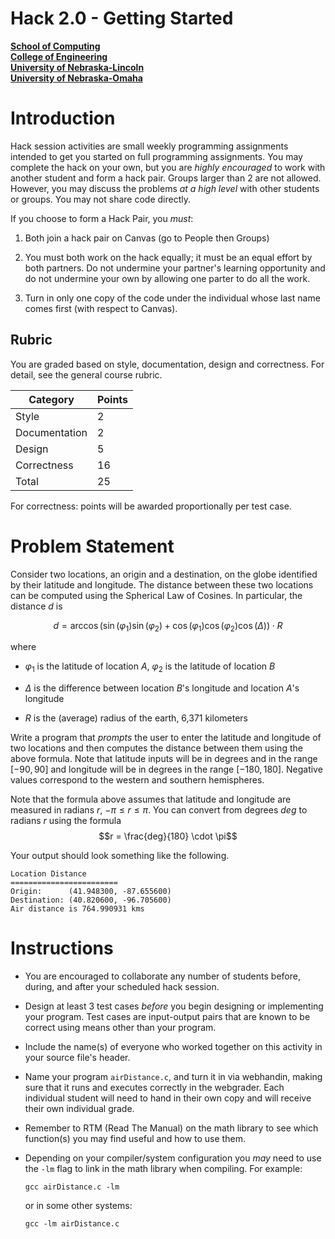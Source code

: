 # Hack 2.0 - Getting Started
**[School of Computing](https://computing.unl.edu/)**  
**[College of Engineering](https://engineering.unl.edu/)**  
**[University of Nebraska-Lincoln](https://unl.edu)**  
**[University of Nebraska-Omaha](https://http://unomaha.edu/)**  

# Introduction

Hack session activities are small weekly programming assignments
intended to get you started on full programming assignments. You may
complete the hack on your own, but you are *highly encouraged* to work
with another student and form a hack pair. Groups larger than 2 are not
allowed. However, you may discuss the problems *at a high level* with
other students or groups. You may not share code directly.

If you choose to form a Hack Pair, you *must*:

1.  Both join a hack pair on Canvas (go to People then Groups)

2.  You must both work on the hack equally; it must be an equal effort
    by both partners. Do not undermine your partner's learning
    opportunity and do not undermine your own by allowing one parter to
    do all the work.

3.  Turn in only one copy of the code under the individual whose last
    name comes first (with respect to Canvas).

## Rubric

You are graded based on style, documentation, design and correctness.
For detail, see the general course rubric.

| Category      | Points |
|---------------|--------|
| Style         | 2      |
| Documentation | 2      |
| Design        | 5      |
| Correctness   | 16     |
| Total         | 25     |

For correctness: points will be awarded proportionally per test case.

# Problem Statement

Consider two locations, an origin and a destination, on the globe
identified by their latitude and longitude. The distance between these
two locations can be computed using the Spherical Law of Cosines. In
particular, the distance $d$ is

$$d = \arccos{(\sin(\varphi_1) \sin(\varphi_2) + \cos(\varphi_1) \cos(\varphi_2) \cos(\Delta) )} \cdot R$$

where

-   $\varphi_1$ is the latitude of location $A$, $\varphi_2$ is the
    latitude of location $B$

-   $\Delta$ is the difference between location $B$'s longitude and
    location $A$'s longitude

-   $R$ is the (average) radius of the earth, 6,371 kilometers

Write a program that *prompts* the user to enter the latitude and
longitude of two locations and then computes the distance between them
using the above formula. Note that latitude inputs will be in degrees
and in the range $[-90, 90]$ and longitude will be in degrees in the
range $[-180, 180]$. Negative values correspond to the western and
southern hemispheres.

Note that the formula above assumes that latitude and longitude are
measured in radians $r$, $-\pi \leq r \leq \pi$. You can convert from
degrees $deg$ to radians $r$ using the formula
$$r = \frac{deg}{180} \cdot \pi$$

Your output should look something like the following.

``` text
Location Distance
========================
Origin:      (41.948300, -87.655600)
Destination: (40.820600, -96.705600)
Air distance is 764.990931 kms
```

# Instructions

-   You are encouraged to collaborate any number of students before,
    during, and after your scheduled hack session.

-   Design at least 3 test cases *before* you begin designing or
    implementing your program. Test cases are input-output pairs that
    are known to be correct using means other than your program.

-   Include the name(s) of everyone who worked together on this activity
    in your source file's header.

-   Name your program `airDistance.c`, and turn it in via
    webhandin, making sure that it runs and executes correctly in the
    webgrader. Each individual student will need to hand in their own
    copy and will receive their own individual grade.

-   Remember to RTM (Read The Manual) on the math library to see which
    function(s) you may find useful and how to use them.

-   Depending on your compiler/system configuration you *may* need to
    use the `-lm` flag to link in the math library when
    compiling. For example:

    `gcc airDistance.c -lm `

    or in some other systems:

    `gcc -lm airDistance.c`
